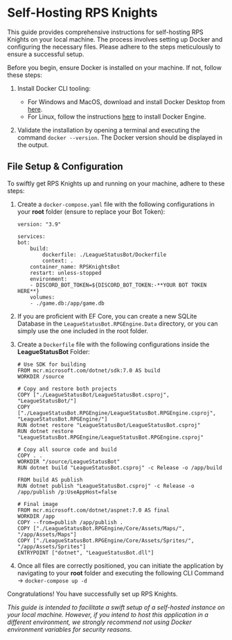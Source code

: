 # Self-Hosting RPS Knights
This guide provides comprehensive instructions for self-hosting RPS Knights on your local machine. The process involves setting up Docker and configuring the necessary files. Please adhere to the steps meticulously to ensure a successful setup.


Before you begin, ensure Docker is installed on your machine. If not, follow these steps:

1. Install Docker CLI tooling:

    - For Windows and MacOS, download and install Docker Desktop from [here](https://www.docker.com/products/docker-desktop).
    - For Linux, follow the instructions [here](https://docs.docker.com/engine/install/) to install Docker Engine.

2. Validate the installation by opening a terminal and executing the command `docker --version`. The Docker version should be displayed in the output.

## File Setup & Configuration

To swiftly get RPS Knights up and running on your machine, adhere to these steps:

1. Create a `docker-compose.yaml` file with the following configurations in your **root** folder (ensure to replace your Bot Token):

    ```
    version: "3.9"

    services:
    bot:
        build: 
            dockerfile: ./LeagueStatusBot/Dockerfile
            context: .
        container_name: RPSKnightsBot
        restart: unless-stopped
        environment:
        - DISCORD_BOT_TOKEN=${DISCORD_BOT_TOKEN:-**YOUR BOT TOKEN HERE**}
        volumes:
        - ./game.db:/app/game.db
    ```

2. If you are proficient with EF Core, you can create a new SQLite Database in the `LeagueStatusBot.RPGEngine.Data` directory, or you can simply use the one included in the root folder.

3. Create a `Dockerfile` file with the following configurations inside the **LeagueStatusBot** Folder:

    ```
    # Use SDK for building
    FROM mcr.microsoft.com/dotnet/sdk:7.0 AS build
    WORKDIR /source

    # Copy and restore both projects
    COPY ["./LeagueStatusBot/LeagueStatusBot.csproj", "LeagueStatusBot/"]
    COPY ["./LeagueStatusBot.RPGEngine/LeagueStatusBot.RPGEngine.csproj", "LeagueStatusBot.RPGEngine/"]
    RUN dotnet restore "LeagueStatusBot/LeagueStatusBot.csproj"
    RUN dotnet restore "LeagueStatusBot.RPGEngine/LeagueStatusBot.RPGEngine.csproj"

    # Copy all source code and build
    COPY . .
    WORKDIR "/source/LeagueStatusBot"
    RUN dotnet build "LeagueStatusBot.csproj" -c Release -o /app/build

    FROM build AS publish
    RUN dotnet publish "LeagueStatusBot.csproj" -c Release -o /app/publish /p:UseAppHost=false

    # Final image
    FROM mcr.microsoft.com/dotnet/aspnet:7.0 AS final
    WORKDIR /app
    COPY --from=publish /app/publish .
    COPY ["./LeagueStatusBot.RPGEngine/Core/Assets/Maps/", "/app/Assets/Maps"]
    COPY ["./LeagueStatusBot.RPGEngine/Core/Assets/Sprites/", "/app/Assets/Sprites"]
    ENTRYPOINT ["dotnet", "LeagueStatusBot.dll"]
    ```


4. Once all files are correctly positioned, you can initiate the application by navigating to your **root** folder and executing the following CLI Command -> `docker-compose up -d`

Congratulations! You have successfully set up RPS Knights.

*This guide is intended to facilitate a swift setup of a self-hosted instance on your local machine. However, if you intend to host this application in a different environment, we strongly recommend not using Docker environment variables for security reasons.*
